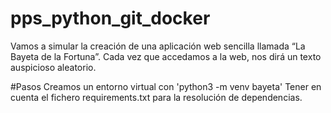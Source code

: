 # pps_python_git_docker
Vamos a simular la creación de una aplicación web sencilla llamada “La
Bayeta de la Fortuna”. Cada vez que accedamos a la web, nos dirá un
texto auspicioso aleatorio.

#Pasos
Creamos un entorno virtual con 'python3 -m venv bayeta'
Tener en cuenta el fichero requirements.txt para la resolución de dependencias.
